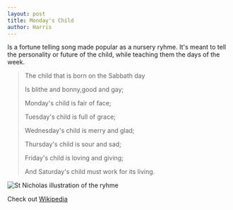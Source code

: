 ```yaml
---
layout: post
title: Monday's Child
author: Harris
---
```

Is a fortune telling song made popular as a nursery ryhme. It's meant to tell the personality or future of the child, while teaching them the days of the week.

>The child that is born on the Sabbath day
>
>Is blithe and bonny,good and gay;
>
>Monday's child is fair of face;
>
>Tuesday's child is full of grace;
>
>Wednesday's child is merry and glad;
>
>Thursday's child is sour and sad;
>
>Friday's child is loving and giving;
>
>And Saturday's child must work for its living.

![St Nicholas illustration of the ryhme](https://upload.wikimedia.org/wikipedia/commons/thumb/0/0b/St._Nicholas_%28serial%29_%281873%29_%2814596944999%29.jpg/1280px-St._Nicholas_%28serial%29_%281873%29_%2814596944999%29.jpg)

Check out [Wikipedia](https://en.wikipedia.org/wiki/Monday%27s_Child)